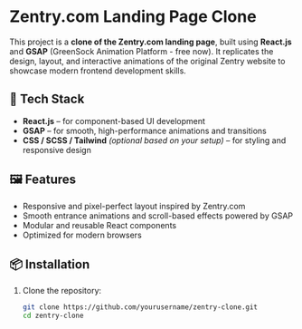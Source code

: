 # Zentry.com Landing Page Clone

This project is a **clone of the Zentry.com landing page**, built using **React.js** and **GSAP** (GreenSock Animation Platform - free now). It replicates the design, layout, and interactive animations of the original Zentry website to showcase modern frontend development skills.

## 🚀 Tech Stack

- **React.js** – for component-based UI development
- **GSAP** – for smooth, high-performance animations and transitions
- **CSS / SCSS / Tailwind** _(optional based on your setup)_ – for styling and responsive design

## 🖼️ Features

- Responsive and pixel-perfect layout inspired by Zentry.com
- Smooth entrance animations and scroll-based effects powered by GSAP
- Modular and reusable React components
- Optimized for modern browsers

## 📦 Installation

1. Clone the repository:
   ```bash
   git clone https://github.com/yourusername/zentry-clone.git
   cd zentry-clone
   ```

